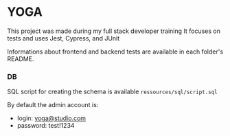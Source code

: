 # YOGA

This project was made during my full stack developer training
It focuses on tests and uses Jest, Cypress, and JUnit

Informations about frontend and backend tests are available in each folder's README. 

### DB

SQL script for creating the schema is available `ressources/sql/script.sql`

By default the admin account is:
- login: yoga@studio.com
- password: test!1234
